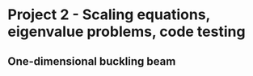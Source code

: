 # Project 2 - Scaling equations, eigenvalue problems, code testing
## One-dimensional buckling beam

